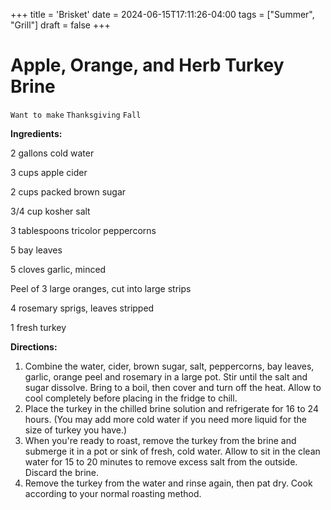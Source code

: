 +++
title = 'Brisket'
date = 2024-06-15T17:11:26-04:00
tags = ["Summer", "Grill"]
draft = false
+++
# Apple, Orange, and Herb Turkey Brine

`Want to make` `Thanksgiving` `Fall`

**Ingredients:**

2 gallons cold water 

3 cups apple cider 

2 cups packed brown sugar 

3/4 cup kosher salt 

3 tablespoons tricolor peppercorns 

5 bay leaves 

5 cloves garlic, minced 

Peel of 3 large oranges, cut into large strips 

4 rosemary sprigs, leaves stripped

1 fresh turkey 

**Directions:**

1. Combine the water, cider, brown sugar, salt, peppercorns, bay leaves, garlic, orange peel and rosemary in a large pot. Stir until the salt and sugar dissolve. Bring to a boil, then cover and turn off the heat. Allow to cool completely before placing in the fridge to chill.
2. Place the turkey in the chilled brine solution and refrigerate for 16 to 24 hours. (You may add more cold water if you need more liquid for the size of turkey you have.)
3. When you're ready to roast, remove the turkey from the brine and submerge it in a pot or sink of fresh, cold water. Allow to sit in the clean water for 15 to 20 minutes to remove excess salt from the outside. Discard the brine.
4. Remove the turkey from the water and rinse again, then pat dry. Cook according to your normal roasting method.
